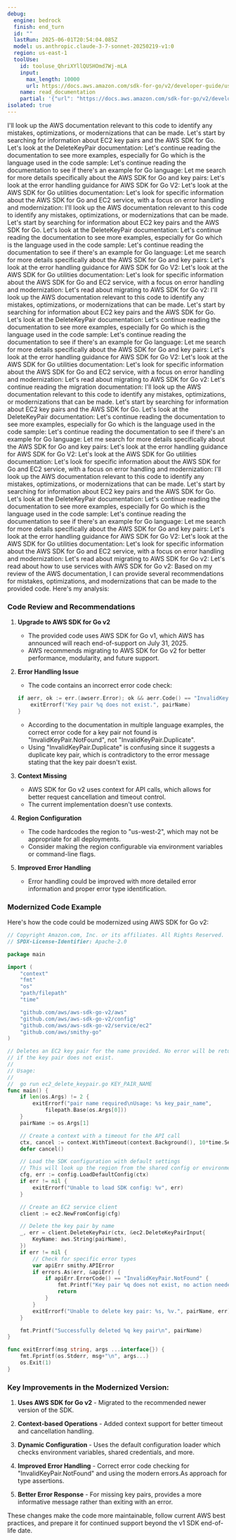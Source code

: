```yaml
---
debug:
  engine: bedrock
  finish: end_turn
  id: ""
  lastRun: 2025-06-01T20:54:04.085Z
  model: us.anthropic.claude-3-7-sonnet-20250219-v1:0
  region: us-east-1
  toolUse:
    id: tooluse_QhriXYllQUSHOmd7Wj-mLA
    input:
      max_length: 10000
      url: https://docs.aws.amazon.com/sdk-for-go/v2/developer-guide/use-services.html
    name: read_documentation
    partial: '{"url": "https://docs.aws.amazon.com/sdk-for-go/v2/developer-guide/use-services.html", "max_length": 10000}'
isolated: true
---
```

I'll look up the AWS documentation relevant to this code to identify any mistakes, optimizations, or modernizations that can be made. Let's start by searching for information about EC2 key pairs and the AWS SDK for Go. Let's look at the DeleteKeyPair documentation: Let's continue reading the documentation to see more examples, especially for Go which is the language used in the code sample: Let's continue reading the documentation to see if there's an example for Go language: Let me search for more details specifically about the AWS SDK for Go and key pairs: Let's look at the error handling guidance for AWS SDK for Go V2: Let's look at the AWS SDK for Go utilities documentation: Let's look for specific information about the AWS SDK for Go and EC2 service, with a focus on error handling and modernization: I'll look up the AWS documentation relevant to this code to identify any mistakes, optimizations, or modernizations that can be made. Let's start by searching for information about EC2 key pairs and the AWS SDK for Go. Let's look at the DeleteKeyPair documentation: Let's continue reading the documentation to see more examples, especially for Go which is the language used in the code sample: Let's continue reading the documentation to see if there's an example for Go language: Let me search for more details specifically about the AWS SDK for Go and key pairs: Let's look at the error handling guidance for AWS SDK for Go V2: Let's look at the AWS SDK for Go utilities documentation: Let's look for specific information about the AWS SDK for Go and EC2 service, with a focus on error handling and modernization: Let's read about migrating to AWS SDK for Go v2: I'll look up the AWS documentation relevant to this code to identify any mistakes, optimizations, or modernizations that can be made. Let's start by searching for information about EC2 key pairs and the AWS SDK for Go. Let's look at the DeleteKeyPair documentation: Let's continue reading the documentation to see more examples, especially for Go which is the language used in the code sample: Let's continue reading the documentation to see if there's an example for Go language: Let me search for more details specifically about the AWS SDK for Go and key pairs: Let's look at the error handling guidance for AWS SDK for Go V2: Let's look at the AWS SDK for Go utilities documentation: Let's look for specific information about the AWS SDK for Go and EC2 service, with a focus on error handling and modernization: Let's read about migrating to AWS SDK for Go v2: Let's continue reading the migration documentation: I'll look up the AWS documentation relevant to this code to identify any mistakes, optimizations, or modernizations that can be made. Let's start by searching for information about EC2 key pairs and the AWS SDK for Go. Let's look at the DeleteKeyPair documentation: Let's continue reading the documentation to see more examples, especially for Go which is the language used in the code sample: Let's continue reading the documentation to see if there's an example for Go language: Let me search for more details specifically about the AWS SDK for Go and key pairs: Let's look at the error handling guidance for AWS SDK for Go V2: Let's look at the AWS SDK for Go utilities documentation: Let's look for specific information about the AWS SDK for Go and EC2 service, with a focus on error handling and modernization: I'll look up the AWS documentation relevant to this code to identify any mistakes, optimizations, or modernizations that can be made. Let's start by searching for information about EC2 key pairs and the AWS SDK for Go. Let's look at the DeleteKeyPair documentation: Let's continue reading the documentation to see more examples, especially for Go which is the language used in the code sample: Let's continue reading the documentation to see if there's an example for Go language: Let me search for more details specifically about the AWS SDK for Go and key pairs: Let's look at the error handling guidance for AWS SDK for Go V2: Let's look at the AWS SDK for Go utilities documentation: Let's look for specific information about the AWS SDK for Go and EC2 service, with a focus on error handling and modernization: Let's read about migrating to AWS SDK for Go v2: Let's read about how to use services with AWS SDK for Go v2: Based on my review of the AWS documentation, I can provide several recommendations for mistakes, optimizations, and modernizations that can be made to the provided code. Here's my analysis:

### Code Review and Recommendations

1. **Upgrade to AWS SDK for Go v2**
   - The provided code uses AWS SDK for Go v1, which AWS has announced will reach end-of-support on July 31, 2025.
   - AWS recommends migrating to AWS SDK for Go v2 for better performance, modularity, and future support.

2. **Error Handling Issue**
   - The code contains an incorrect error code check:
   ```go
   if aerr, ok := err.(awserr.Error); ok && aerr.Code() == "InvalidKeyPair.Duplicate" {
       exitErrorf("Key pair %q does not exist.", pairName)
   }
   ```
   - According to the documentation in multiple language examples, the correct error code for a key pair not found is "InvalidKeyPair.NotFound", not "InvalidKeyPair.Duplicate".
   - Using "InvalidKeyPair.Duplicate" is confusing since it suggests a duplicate key pair, which is contradictory to the error message stating that the key pair doesn't exist.

3. **Context Missing**
   - AWS SDK for Go v2 uses context for API calls, which allows for better request cancellation and timeout control.
   - The current implementation doesn't use contexts.

4. **Region Configuration**
   - The code hardcodes the region to "us-west-2", which may not be appropriate for all deployments.
   - Consider making the region configurable via environment variables or command-line flags.

5. **Improved Error Handling**
   - Error handling could be improved with more detailed error information and proper error type identification.

### Modernized Code Example

Here's how the code could be modernized using AWS SDK for Go v2:

```go
// Copyright Amazon.com, Inc. or its affiliates. All Rights Reserved.
// SPDX-License-Identifier: Apache-2.0

package main

import (
	"context"
	"fmt"
	"os"
	"path/filepath"
	"time"

	"github.com/aws/aws-sdk-go-v2/aws"
	"github.com/aws/aws-sdk-go-v2/config"
	"github.com/aws/aws-sdk-go-v2/service/ec2"
	"github.com/aws/smithy-go"
)

// Deletes an EC2 key pair for the name provided. No error will be returned
// if the key pair does not exist.
//
// Usage:
//
//	go run ec2_delete_keypair.go KEY_PAIR_NAME
func main() {
	if len(os.Args) != 2 {
		exitErrorf("pair name required\nUsage: %s key_pair_name",
			filepath.Base(os.Args[0]))
	}
	pairName := os.Args[1]

	// Create a context with a timeout for the API call
	ctx, cancel := context.WithTimeout(context.Background(), 10*time.Second)
	defer cancel()

	// Load the SDK configuration with default settings
	// This will look up the region from the shared config or environment variables
	cfg, err := config.LoadDefaultConfig(ctx)
	if err != nil {
		exitErrorf("Unable to load SDK config: %v", err)
	}

	// Create an EC2 service client
	client := ec2.NewFromConfig(cfg)

	// Delete the key pair by name
	_, err = client.DeleteKeyPair(ctx, &ec2.DeleteKeyPairInput{
		KeyName: aws.String(pairName),
	})
	if err != nil {
		// Check for specific error types
		var apiErr smithy.APIError
		if errors.As(err, &apiErr) {
			if apiErr.ErrorCode() == "InvalidKeyPair.NotFound" {
				fmt.Printf("Key pair %q does not exist, no action needed.\n", pairName)
				return
			}
		}
		exitErrorf("Unable to delete key pair: %s, %v.", pairName, err)
	}

	fmt.Printf("Successfully deleted %q key pair\n", pairName)
}

func exitErrorf(msg string, args ...interface{}) {
	fmt.Fprintf(os.Stderr, msg+"\n", args...)
	os.Exit(1)
}
```

### Key Improvements in the Modernized Version:

1. **Uses AWS SDK for Go v2** - Migrated to the recommended newer version of the SDK.

2. **Context-based Operations** - Added context support for better timeout and cancellation handling.

3. **Dynamic Configuration** - Uses the default configuration loader which checks environment variables, shared credentials, and more.

4. **Improved Error Handling** - Correct error code checking for "InvalidKeyPair.NotFound" and using the modern errors.As approach for type assertions.

5. **Better Error Response** - For missing key pairs, provides a more informative message rather than exiting with an error.

These changes make the code more maintainable, follow current AWS best practices, and prepare it for continued support beyond the v1 SDK end-of-life date.